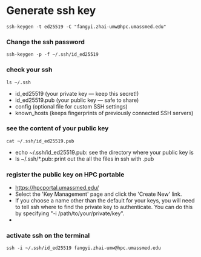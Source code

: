 # Generate ssh key
` ssh-keygen -t ed25519 -C "fangyi.zhai-umw@hpc.umassmed.edu" `

### Change the ssh password
` ssh-keygen -p -f ~/.ssh/id_ed25519 `

### check your ssh
` ls ~/.ssh `
- id_ed25519 (your private key — keep this secret!)
- id_ed25519.pub (your public key — safe to share)
- config (optional file for custom SSH settings)
- known_hosts (keeps fingerprints of previously connected SSH servers)

### see the content of your public key
` cat ~/.ssh/id_ed25519.pub `
- echo ~/.ssh/id_ed25519.pub: see the directory where your public key is
- ls ~/.ssh/*.pub: print out the all the files in ssh with .pub
  
### register the public key on HPC portable
- https://hpcportal.umassmed.edu/
- Select the 'Key Management' page and click the 'Create New' link.
- If you choose a name other than the default for your keys, you will need to tell ssh where to find the private key to authenticate. You can do this by specifying "-i /path/to/your/private/key".
- 
### activate ssh on the terminal 
` ssh -i ~/.ssh/id_ed25519 fangyi.zhai-umw@hpc.umassmed.edu `
